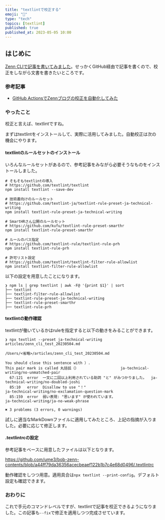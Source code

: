 ```yaml
---
title: "textlintで校正する"
emoji: "📝"
type: "tech"
topics: [textlint]
published: true
published_at: 2023-05-05 10:00
---
```


## はじめに
[Zenn CLIで記事を書いてみました](https://zenn.dev/b0b/articles/zenn_cli_test_20230504)。せっかくGitHub経由で記事を書くので、校正をしながら文書を書きたいところです。

### 参考記事
- [GitHub ActionsでZennブログの校正を自動化してみた](https://zenn.dev/yuta28/articles/blog-lint-ci-reviewdog)

### やったこと
校正と言えば、textlintですね。

まずはtextlintをインストールして、実際に活用してみました。自動校正は次の機会にやります。

#### textlintのルールセットのインストール
いろんなルールセットがあるので、参考記事をみながら必要そうなものをインストールしました。

```
# そもそもtextlintの導入
# https://github.com/textlint/textlint
npm install textlint --save-dev

# 技術書向けのルールセット
# https://github.com/textlint-ja/textlint-rule-preset-ja-technical-writing
npm install textlint-rule-preset-ja-technical-writing

# SmartHRさん公開のルールセット
# https://github.com/kufu/textlint-rule-preset-smarthr
npm install textlint-rule-preset-smarthr

# ルールのパス指定
# https://github.com/textlint-rule/textlint-rule-prh
npm install textlint-rule-prh

# 許可リスト設定
# https://github.com/textlint/textlint-filter-rule-allowlist
npm install textlint-filter-rule-allowlist
```

以下の設定を用意したことになります。
```
❯ npm ls | grep textlint | awk -F@ '{print $1}' | sort
├── textlint
├── textlint-filter-rule-allowlist
├── textlint-rule-preset-ja-technical-writing
├── textlint-rule-preset-smarthr
├── textlint-rule-prh
```
#### textlintの動作確認
textlintが働いているかはruleを指定すると以下の動きをみることができます。

```
❯ npx textlint --preset ja-technical-writing articles/zenn_cli_test_20230504.md

/Users/<省略>/articles/zenn_cli_test_20230504.md

You should close this sentence with ）.
This pair mark is called 丸括弧（）                   ja-technical-writing/no-unmatched-pair
  67:121  error  一文に二回以上利用されている助詞 "と" がみつかりました。  ja-technical-writing/no-doubled-joshi
  85:10   error  Disallow to use "！"                                      ja-technical-writing/no-exclamation-question-mark
  85:159  error  弱い表現: "思います" が使われています。                   ja-technical-writing/ja-no-weak-phrase

✖ 3 problems (3 errors, 0 warnings)
```

試しに適当なMarkDownファイルに適用してみたところ、上記の指摘が入りました。必要に応じて修正します。

#### .textlintrcの設定
参考記事をベースに用意したファイルは以下となります。

https://github.com/ume3/bob-zenn-contents/blob/a44ff79da36356acecbeaef122b1b7c4e68d0496/.textlintrc

動作確認をしつつ用意。適用具合は`npx textlint --print-config`。デフォルト設定も確認できます。

### おわりに
これで手元のコマンドレベルですが、textlintで記事を校正できるようになりました。この記事も`--fix`で修正を適用しつつ完成させています。
